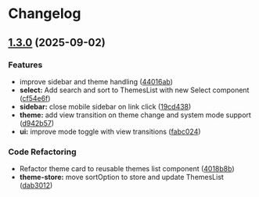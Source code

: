 # Changelog

## [1.3.0](https://github.com/odest/tauri-nextjs-template/compare/v1.2.0...v1.3.0) (2025-09-02)


### Features

* improve sidebar and theme handling ([44016ab](https://github.com/odest/tauri-nextjs-template/commit/44016ab602045cc41a5a61ecfa744ab265c45fbb))
* **select:** Add search and sort to ThemesList with new Select component ([cf54e6f](https://github.com/odest/tauri-nextjs-template/commit/cf54e6f8326081e21093b6726978d141fc3c9e21))
* **sidebar:** close mobile sidebar on link click ([19cd438](https://github.com/odest/tauri-nextjs-template/commit/19cd43888df4324b3f88d3dd1f62fd3d9461aaf6))
* **theme:** add view transition on theme change and system mode support ([d942b57](https://github.com/odest/tauri-nextjs-template/commit/d942b57313c93aa2db442f589af92c82497e146b))
* **ui:** improve mode toggle with view transitions ([fabc024](https://github.com/odest/tauri-nextjs-template/commit/fabc0243a5ead607a157b350dabffcb196c8dc0b))


### Code Refactoring

* Refactor theme card to reusable themes list component ([4018b8b](https://github.com/odest/tauri-nextjs-template/commit/4018b8b5c8c2cd2cb8d1ca4702f1cbd92ddebc55))
* **theme-store:** move sortOption to store and update ThemesList ([dab3012](https://github.com/odest/tauri-nextjs-template/commit/dab301269bb8ab0fe60e224bd57c5cbb62a3c2e8))
